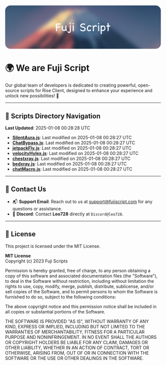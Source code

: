 ![Banner](.github/b.webp)

# 🌍 **We are Fuji Script**

Our global team of developers is dedicated to creating powerful, open-source scripts for Rise Client, designed to enhance your experience and unlock new possibilities! 🌟

---
<!-- SCRIPTS_NAVIGATION_START -->
## 📂 **Scripts Directory Navigation**

**Last Updated**: 2025-01-08 00:28:28 UTC

- **[SilentAura.js](scripts/SilentAura.js)**: Last modified on 2025-01-08 00:28:27 UTC
- **[ChatBypass.js](scripts/ChatBypass.js)**: Last modified on 2025-01-08 00:28:27 UTC
- **[jetpackFly.js](scripts/jetpackFly.js)**: Last modified on 2025-01-08 00:28:27 UTC
- **[velocityHylex.js](scripts/velocityHylex.js)**: Last modified on 2025-01-08 00:28:27 UTC
- **[chestxray.js](scripts/chestxray.js)**: Last modified on 2025-01-08 00:28:27 UTC
- **[bedxray.js](scripts/bedxray.js)**: Last modified on 2025-01-08 00:28:27 UTC
- **[chatMacro.js](scripts/chatMacro.js)**: Last modified on 2025-01-08 00:28:27 UTC

<!-- SCRIPTS_NAVIGATION_END -->

---

## 💬 **Contact Us**  
- 📬 **Support Email**: Reach out to us at [support@fujiscript.com](mailto:support@fujiscript.com) for any questions or assistance.  
- 💬 **Discord**: Contact **Leo728** directly at `Discord@leo728`.

---

## 📜 **License**

This project is licensed under the MIT License.  

**MIT License**  
Copyright (c) 2023 Fuji Scripts  

Permission is hereby granted, free of charge, to any person obtaining a copy of this software and associated documentation files (the "Software"), to deal in the Software without restriction, including without limitation the rights to use, copy, modify, merge, publish, distribute, sublicense, and/or sell copies of the Software, and to permit persons to whom the Software is furnished to do so, subject to the following conditions:  

The above copyright notice and this permission notice shall be included in all copies or substantial portions of the Software.  

THE SOFTWARE IS PROVIDED "AS IS", WITHOUT WARRANTY OF ANY KIND, EXPRESS OR IMPLIED, INCLUDING BUT NOT LIMITED TO THE WARRANTIES OF MERCHANTABILITY, FITNESS FOR A PARTICULAR PURPOSE AND NONINFRINGEMENT. IN NO EVENT SHALL THE AUTHORS OR COPYRIGHT HOLDERS BE LIABLE FOR ANY CLAIM, DAMAGES OR OTHER LIABILITY, WHETHER IN AN ACTION OF CONTRACT, TORT OR OTHERWISE, ARISING FROM, OUT OF OR IN CONNECTION WITH THE SOFTWARE OR THE USE OR OTHER DEALINGS IN THE SOFTWARE.  
